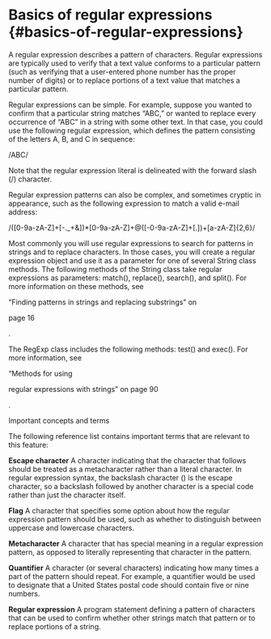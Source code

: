 # Basics of regular expressions {#basics-of-regular-expressions}

A regular expression describes a pattern of characters. Regular expressions are typically used to verify that a text value conforms to a particular pattern (such as verifying that a user-entered phone number has the proper number of digits) or to replace portions of a text value that matches a particular pattern.

Regular expressions can be simple. For example, suppose you wanted to confirm that a particular string matches “ABC,” or wanted to replace every occurrence of “ABC” in a string with some other text. In that case, you could use the following regular expression, which defines the pattern consisting of the letters A, B, and C in sequence:

/ABC/

Note that the regular expression literal is delineated with the forward slash (/) character.

Regular expression patterns can also be complex, and sometimes cryptic in appearance, such as the following expression to match a valid e-mail address:

/([0-9a-zA-Z]+[-._+&amp;])*[0-9a-zA-Z]+@([-0-9a-zA-Z]+[.])+[a-zA-Z]{2,6}/

Most commonly you will use regular expressions to search for patterns in strings and to replace characters. In those cases, you will create a regular expression object and use it as a parameter for one of several String class methods. The following methods of the String class take regular expressions as parameters: match(), replace(), search(), and split(). For more information on these methods, see

“Finding patterns in strings and replacing substrings” on

page 16

.

The RegExp class includes the following methods: test() and exec(). For more information, see

“Methods for using

regular expressions with strings” on page 90

.

Important concepts and terms

The following reference list contains important terms that are relevant to this feature:

**Escape character** A character indicating that the character that follows should be treated as a metacharacter rather than a literal character. In regular expression syntax, the backslash character (\) is the escape character, so a backslash followed by another character is a special code rather than just the character itself.

**Flag** A character that specifies some option about how the regular expression pattern should be used, such as whether to distinguish between uppercase and lowercase characters.

**Metacharacter** A character that has special meaning in a regular expression pattern, as opposed to literally representing that character in the pattern.

**Quantifier** A character (or several characters) indicating how many times a part of the pattern should repeat. For example, a quantifier would be used to designate that a United States postal code should contain five or nine numbers.

**Regular expression** A program statement defining a pattern of characters that can be used to confirm whether other strings match that pattern or to replace portions of a string.